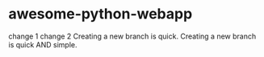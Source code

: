 # awesome-python-webapp
change 1
change 2
Creating a new branch is quick.
Creating a new branch is quick AND simple.
